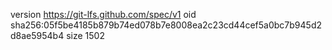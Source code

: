 version https://git-lfs.github.com/spec/v1
oid sha256:05f5be4185b879b74ed078b7e8008ea2c23cd44cef5a0bc7b945d2d8ae5954b4
size 1502
